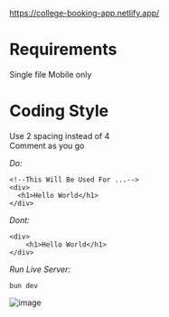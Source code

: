 https://college-booking-app.netlify.app/

# Requirements
Single file
Mobile only

# Coding Style
Use 2 spacing instead of 4<br>
Comment as you go<br>

*Do:*
```
<!--This Will Be Used For ...-->
<div>
  <h1>Hello World</h1>
</div>
```

*Dont:*
```
<div>
    <h1>Hello World</h1>
</div>
```

*Run Live Server:*
```
bun dev
```

![image](https://github.com/user-attachments/assets/ef8442bc-056c-4698-9401-85cc1974d5bc)
